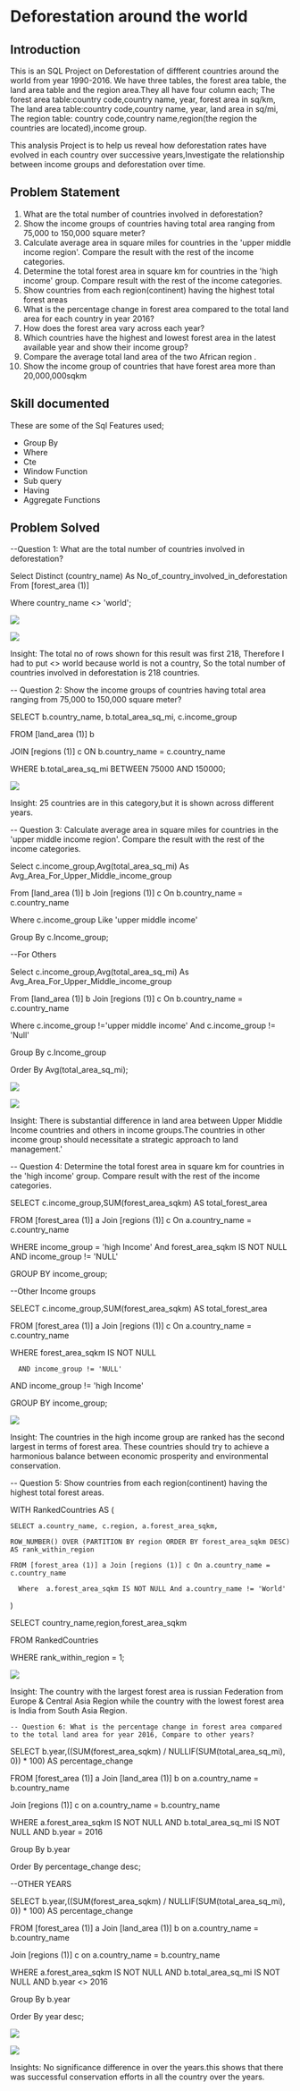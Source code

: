 # Deforestation around the world

## Introduction

This is an SQL Project on Deforestation of diffferent countries around the world from year 1990-2016. We have three tables, the forest area table, the land area table and the region area.They all have four column each; The forest area table:country code,country name, year, forest area in sq/km, The land area table:country code,country name, year, land area in sq/mi, The region table: country code,country name,region(the region the countries are located),income group.
        
This analysis Project is to help  us reveal how deforestation rates have evolved in each country over successive years,Investigate the relationship between income groups and deforestation over time.

## Problem Statement

1. What are the total number of countries involved in deforestation? 
2. Show the income groups of countries having total area ranging from 75,000 to 150,000 square meter?
3. Calculate average area in square miles for countries in the 'upper middle income region'. Compare the result with the rest of the income categories.
4. Determine the total forest area in square km for countries in the 'high income' group. Compare result with the rest of the income categories.
5. Show countries from each region(continent) having the highest total forest areas
6. What is the percentage change in forest area compared to the total land area for each country in year 2016?
7. How does the forest area vary across each year?
8. Which countries have the highest and lowest forest area in the latest available year and show their income group?
9. Compare the average total land area of the two African region .
10. Show the income group of countries that have forest area more than 20,000,000sqkm

## Skill documented

These are some of the Sql Features used;
- Group By
- Where
- Cte
- Window Function
- Sub query
- Having
- Aggregate Functions

## Problem Solved

--Question 1: What are the total number of countries involved in deforestation? 

Select Distinct (country_name)  As No_of_country_involved_in_deforestation From [forest_area (1)]

Where country_name <> 'world';

![](No_Of_Countries.png)

![](No_Of_Countries2.png)

Insight: The total no of rows shown for this result was first 218, Therefore I had to put <> world because world is not a country, So the total number of countries involved in deforestation is 218 countries.


-- Question 2: Show the income groups of countries having total area ranging from 75,000 to 150,000 square meter?

SELECT b.country_name, b.total_area_sq_mi, c.income_group

FROM [land_area (1)] b

JOIN [regions (1)] c ON b.country_name = c.country_name

WHERE b.total_area_sq_mi BETWEEN 75000 AND 150000;

![](Countries_Having_area_Btw_75000_150000)

Insight: 25 countries are in this category,but it is shown across different years.

-- Question 3: Calculate average area in square miles for countries in the 'upper middle income region'. Compare the result with the rest of the income categories.

Select c.income_group,Avg(total_area_sq_mi) As Avg_Area_For_Upper_Middle_income_group 

From [land_area (1)] b Join [regions (1)] c On b.country_name = c.country_name

Where c.income_group Like 'upper middle income'

Group By c.Income_group;

--For Others

Select c.income_group,Avg(total_area_sq_mi) As Avg_Area_For_Upper_Middle_income_group 

From [land_area (1)] b Join [regions (1)] c On b.country_name = c.country_name

Where c.income_group !='upper middle income' And c.income_group != 'Null'

Group By c.Income_group

Order By  Avg(total_area_sq_mi);

![](Avg_Area_For_Upper_Middle_income_group.png)

![](Avg_Area_For_Upper_Middle_income_group_For_others.png)

Insight: There is substantial difference in land area between Upper Middle Income countries and others in income groups.The countries in other income group should necessitate a strategic approach to land management.'

-- Question 4: Determine the total forest area in square km for countries in the 'high income' group. Compare result with the rest of the income categories.

SELECT c.income_group,SUM(forest_area_sqkm) AS total_forest_area

FROM [forest_area (1)] a Join [regions (1)] c On a.country_name = c.country_name

WHERE	income_group = 'high Income' And forest_area_sqkm IS NOT NULL AND income_group != 'NULL'

GROUP BY income_group;

--Other Income groups

SELECT c.income_group,SUM(forest_area_sqkm) AS total_forest_area

FROM [forest_area (1)] a Join [regions (1)] c On a.country_name = c.country_name

WHERE forest_area_sqkm IS NOT NULL
     
      AND income_group != 'NULL'
	 
   AND income_group != 'high Income' 

GROUP BY income_group;

![](total_forest_area_across_incomw_group.png)

Insight: The countries in the high income group are ranked has the second largest in terms of forest area. These countries should try to achieve a harmonious balance between economic prosperity and environmental conservation.


-- Question 5: Show countries from each region(continent) having the highest total forest areas. 

WITH RankedCountries AS (
   
    SELECT a.country_name, c.region, a.forest_area_sqkm,
      
	ROW_NUMBER() OVER (PARTITION BY region ORDER BY forest_area_sqkm DESC) AS rank_within_region
    
    FROM [forest_area (1)] a Join [regions (1)] c On a.country_name = c.country_name
      
      Where  a.forest_area_sqkm IS NOT NULL And a.country_name != 'World' 

)

SELECT country_name,region,forest_area_sqkm

FROM RankedCountries

WHERE rank_within_region = 1;

![](rank_within_region_png)

Insight: The country with the largest forest area is russian Federation from Europe & Central Asia Region while the country with the lowest forest area is India from South Asia Region.

	-- Question 6: What is the percentage change in forest area compared to the total land area for year 2016, Compare to other years?

SELECT b.year,((SUM(forest_area_sqkm) / NULLIF(SUM(total_area_sq_mi), 0)) * 100) AS percentage_change

FROM [forest_area (1)] a Join [land_area (1)] b on a.country_name = b.country_name 

Join [regions (1)] c on a.country_name = b.country_name

WHERE a.forest_area_sqkm IS NOT NULL AND b.total_area_sq_mi IS NOT NULL AND b.year = 2016

Group By b.year

Order By  percentage_change desc;

--OTHER YEARS

SELECT b.year,((SUM(forest_area_sqkm) / NULLIF(SUM(total_area_sq_mi), 0)) * 100) AS percentage_change

FROM [forest_area (1)] a Join [land_area (1)] b on a.country_name = b.country_name 

Join [regions (1)] c on a.country_name = b.country_name

WHERE a.forest_area_sqkm IS NOT NULL AND b.total_area_sq_mi IS NOT NULL AND b.year <> 2016

Group By b.year

Order By  year desc;

![](percentage_change.png)

![](percentage_change_2.png)

Insights: No significance difference in over the years.this shows that there was successful conservation efforts in all the country over the years.


 

